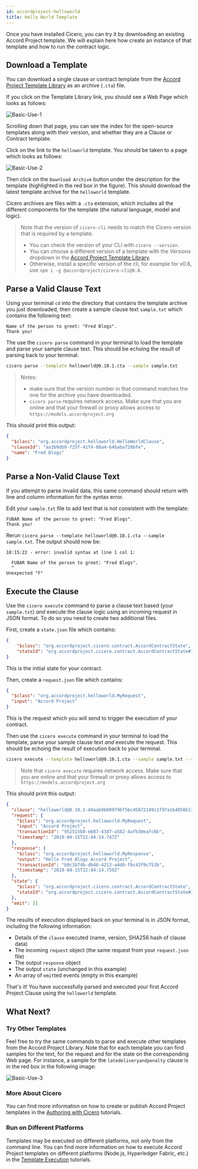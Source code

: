 ```yaml
---
id: accordproject-helloworld
title: Hello World Template
---
```


Once you have installed Cicero, you can try it by downloading an existing Accord Project template. We will explain here how create an instance of that template and how to run the contract logic.

## Download a Template

You can download a single clause or contract template from the [Accord Project Template Library](https://templates.accordproject.org) as an archive (`.cta`) file.

If you click on the Template Library link, you should see a Web Page which looks as follows:

![Basic-Use-1](/docs/assets/basic/use1.png)

Scrolling down that page, you can see the index for the open-source templates along with their version, and whether they are a Clause or Contract template.

Click on the link to the `helloworld` template. You should be taken to a page which looks as follows:

![Basic-Use-2](/docs/assets/basic/use2.png)

Then click on the `Download Archive` button under the description for the template (highlighted in the red box in the figure). This should download the latest template archive for the `helloworld` template.

Cicero archives are files with a `.cta` extension, which includes all the different components for the template (the natural language, model and logic).

> Note that the version of `cicero-cli` needs to match the Cicero version that is required by a template.
> * You can check the version of your CLI with `cicero --version`. 
> * You can choose a different version of a template with the *Versions* dropdown in the [Accord Project Template Library](https://templates.accordproject.org).
> * Otherwise, install a specific version of the cli, for example for v0.8, use `npm i -g @accordproject/cicero-cli@0.8`.  

## Parse a Valid Clause Text

Using your terminal `cd` into the directory that contains the template archive you just downloaded, then create a sample clause text `sample.txt` which contains the following text:

```text
Name of the person to greet: "Fred Blogs".
Thank you!
```

The  use the `cicero parse` command in your terminal to load the template and parse your sample clause text. This should be echoing the result of parsing back to your terminal.

```bash
cicero parse --template helloworld@0.10.1.cta --sample sample.txt 
```

> Notes:
> * make sure that the version number in that command matches the one for the archive you have downloaded.
> * `cicero parse` requires network access. Make sure that you are online and that your firewall or proxy allows access to `https://models.accordproject.org`

This should print this output:

```json
{
  "$class": "org.accordproject.helloworld.HelloWorldClause",
  "clauseId": "aa3b9db9-f25f-41f4-88a4-64baba728bfe",
  "name": "Fred Blogs"
}
```

## Parse a Non-Valid Clause Text

If you attempt to parse invalid data, this same command should return with line and column information for the syntax error.

Edit your `sample.txt` file to add text that is not consistent with the template:

```text
FUBAR Name of the person to greet: "Fred Blogs".
Thank you!
```

Rerun `cicero parse --template helloworld@0.10.1.cta --sample sample.txt`. The output should now be:

```text
18:15:22 - error: invalid syntax at line 1 col 1:

  FUBAR Name of the person to greet: "Fred Blogs".
  ^
Unexpected "F"
```

## Execute the Clause

Use the `cicero execute` command to parse a clause text based (your `sample.txt`) *and* execute the clause logic using an incoming request in JSON format. To do so you need to create two additional files.

First, create a `state.json` file which contains:

```json
{
    "$class": "org.accordproject.cicero.contract.AccordContractState",
    "stateId": "org.accordproject.cicero.contract.AccordContractState#1"
}
```

This is the initial state for your contract.

Then, create a `request.json` file which contains:

```json
{
  "$class": "org.accordproject.helloworld.MyRequest",
  "input": "Accord Project"
}
```

This is the request which you will send to trigger the execution of your contract.

Then use the `cicero execute` command in your terminal to load the template, parse your sample clause text *and* execute the request. This should be echoing the result of execution back to your terminal.

```bash
cicero execute --template helloworld@0.10.1.cta --sample sample.txt --state state.json --request request.json
```

> Note that `cicero execute` requires network access. Make sure that you are online and that your firewall or proxy allows access to `https://models.accordproject.org`

This should print this output:

```json
{
  "clause": "helloworld@0.10.1-d4aab9b009796f56c45872149c1f97a164856b13056f3d503c76d5e519d9f097",
  "request": {
    "$class": "org.accordproject.helloworld.MyRequest",
    "input": "Accord Project",
    "transactionId": "952515b8-eb87-43d7-a582-4afb30eafc6b",
    "timestamp": "2019-04-15T22:44:14.747Z"
  },
  "response": {
    "$class": "org.accordproject.helloworld.MyResponse",
    "output": "Hello Fred Blogs Accord Project",
    "transactionId": "b9c1b74b-db46-4213-a4d0-fbc43f9c753b",
    "timestamp": "2019-04-15T22:44:14.759Z"
  },
  "state": {
    "$class": "org.accordproject.cicero.contract.AccordContractState",
    "stateId": "org.accordproject.cicero.contract.AccordContractState#1"
  },
  "emit": []
}
```

The results of execution displayed back on your terminal is in JSON format, including the following information:

* Details of the `clause` executed (name, version, SHA256 hash of clause data)
* The incoming `request` object (the same request from your `request.json` file)
* The output `response` object
* The output `state` (unchanged in this example)
* An array of `emit`ted events (empty in this example)

That's it! You have successfully parsed and executed your first Accord Project Clause using the `helloworld` template.

## What Next?

### Try Other Templates

Feel free to try the same commands to parse and execute other templates from the Accord Project Library. Note that for each template you can find samples for the text, for the request and for the state on the corresponding Web page. For instance, a sample for the `latedeliveryandpenalty` clause is in the red box in the following image:

![Basic-Use-3](/docs/assets/basic/use3.png)

### More About Cicero

You can find more information on how to create or publish Accord Project templates in the [Authoring with Cicero](tutorial-templates) tutorials.

### Run on Different Platforms

Templates may be executed on different platforms, not only from the command line. You can find more information on how to execute Accord Project templates on different platforms (Node.js, Hyperledger Fabric, etc.) in the [Template Execution](tutorial-nodejs) tutorials.

